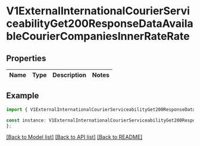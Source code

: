 # V1ExternalInternationalCourierServiceabilityGet200ResponseDataAvailableCourierCompaniesInnerRateRate


## Properties

Name | Type | Description | Notes
------------ | ------------- | ------------- | -------------

## Example

```typescript
import { V1ExternalInternationalCourierServiceabilityGet200ResponseDataAvailableCourierCompaniesInnerRateRate } from './api';

const instance: V1ExternalInternationalCourierServiceabilityGet200ResponseDataAvailableCourierCompaniesInnerRateRate = {
};
```

[[Back to Model list]](../README.md#documentation-for-models) [[Back to API list]](../README.md#documentation-for-api-endpoints) [[Back to README]](../README.md)
